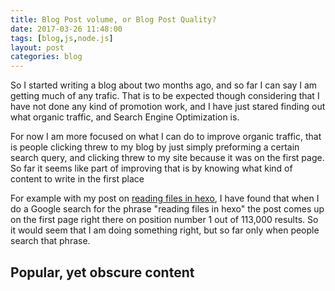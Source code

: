 ```yaml
---
title: Blog Post volume, or Blog Post Quality?
date: 2017-03-26 11:48:00
tags: [blog,js,node.js]
layout: post
categories: blog
---
```


So I started writing a blog about two months ago, and so far I can say I am getting much of any trafic. That is to be expected though considering that I have not done any kind of promotion work, and I have just stared finding out what organic traffic, and Search Engine Optimization is. 

For now I am more focused on what I can do to improve organic traffic, that is people clicking threw to my blog by just simply preforming a certain search query, and clicking threw to my site because it was on the first page. So far it seems like part of improving that is by knowing what kind of content to write in the first place 

For example with my post on [reading files in hexo](http://dustinpfister.github.io/2017/02/13/hexo-readfile/), I have found that when I do a Google search for the phrase "reading files in hexo" the post comes up on the first page right there on position number 1 out of 113,000 results. So it would seem that I am doing something right, but so far only when people search that phrase.

## Popular, yet obscure content